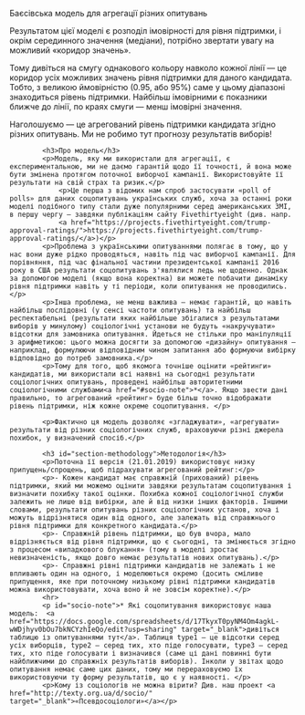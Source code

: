 Баєсівська модель для агрегації різних опитувань 


Результатом цієї моделі є розподіл імовірності для рівня підтримки, і окрім серединного значення (медіани), потрібно звертати увагу на можливий «коридор значень».</p>
            <p>Тому дивіться на смугу однакового кольору навколо кожної лінії — це коридор усіх можливих значень рівня підтримки для даного кандидата. Тобто, з великою ймовірністю (0.95, або 95%) саме у цьому діапазоні знаходиться рівень підтримки. Найбільш імовірними є показники ближче до лінії, по краях смуги — менш імовірні значення.</p>
            <p>Наголошуємо — це агрегований рівень підтримки кандидата згідно різних опитувань. Ми не робимо тут прогнозу результатів виборів!</p>

            <h3>Про модель</h3>
            <p>Модель, яку ми використали для агрегації, є експериментальною, ми не даємо гарантій щодо її точності, й вона може бути змінена протягом поточної виборчої кампанії. Використовуйте її результати на свій страх та ризик.</p> 
                <p>Це перша з відомих нам спроб застосувати «poll of polls» для даних соцопитувань українських служб, хоча за останні роки моделі подібного типу стали дуже популярними серед американських ЗМІ, в першу чергу — завдяки публікаціям сайту Fivethirtyeight (див. напр.
                <a href="https://projects.fivethirtyeight.com/trump-approval-ratings/">https://projects.fivethirtyeight.com/trump-approval-ratings/</a>)</p>
            <p>Проблема з українськими опитуваннями полягає в тому, що у нас вони дуже рідко проводяться, навіть під час виборчої кампанії. Для порівняння, під час фінальної частини президентської кампанії 2016 року в США результати соцопитувань з'являлися ледь не щоденно. Однак за допомогою моделі (якщо вона коректна) ви можете побачити динаміку рівня підтримки навіть у ті періоди, коли опитування не проводились.</p>
            <p>Інша проблема, не менш важлива — немає гарантій, що навіть найбільш послідовні (у сенсі частоти опитувань) та найбільш респектабельні (результати яких найбільше збігалися з результатами виборів у минулому) соціологічні установи не будуть «накручувати» відсотки для замовника опитування. Йдеться не стільки про маніпуляції з арифметикою: цього можна досягти за допомогою «дизайну» опитування — наприклад, формулюючи відповідним чином запитання або формуючи вибірку відповідно до потреб замовника.</p>
            <p>Тому для того, щоб якомога точніше оцінити «рейтинги» кандидатів, ми використали всі наявні на сьогодні результати соціологічних опитувань, проведені найбільш авторитетними соціологічними службами<a href="#socio-note">*</a>. Якщо звести дані правильно, то агрегований «рейтинг» буде більш точно відображати рівень підтримки, ніж кожне окреме соцопитування. </p>

            <p>Фактично ця модель дозволяє «згладжувати», «агрегувати» результати від різних соціологічних служб, враховуючи різні джерела похибок, у визначений спосіб.</p>

            <h3 id="section-methodology">Методологія</h3>
            <p>Поточна її версія (21.01.2019) використовує низку припущень/спрощень, щоб підрахувати агрегований рейтинг:</p>
            <p>- Кожен кандидат має справжній (прихований) рівень підтримки, який ми можемо оцінити завдяки результатам соцопитування і визначити похибку такої оцінки. Похибка кожної соціологічної служби залежить не лише від вибірки, але й від низки інших факторів. Іншими словами, результати опитувань різних соціологічних установ, хоча і можуть відрізнятися один від одного, але залежать від справжнього рівня підтримки для конкретного кандидата.</p>
            <p>- Справжній рівень підтримки, що був вчора, мало відрізняється від рівня підтримки, що є сьогодні, та змінюється згідно з процесом «випадкового блукання» (тому в моделі зростає невизначеність, якщо довго немає результатів нових опитувань).</p>
            <p>- Справжні рівні підтримки кандидатів не залежать і не впливають один на одного, і моделюються окремо (досить сміливе припущення, яке при поточному низькому рівні підтримки кандидатів можна використовувати, хоча воно й не зовсім коректне).</p>
            <hr>
            <p id="socio-note">* Які соцопитування використовує наша модель:  <a href="https://docs.google.com/spreadsheets/d/17TkyxT0pyNM4Om4agkL-wWDjhyv0bOu7bkNCYzhIeQo/edit?usp=sharing" target="_blank">дивіться таблицю із опитуваннями тут</a>. Таблиця type1 – це відсотки серед усіх виборців, type2 – серед тих, хто піде голосувати, type3 – серед тих, хто піде голосувати і визначився (саме ці дані повинні бути найближчими до справжніх результатів виборів). Інколи у звітах щодо опитування немає саме цих даних, тому ми перераховуємо їх використовуючи ту форму результатів, що є у наявності. </p>
            <p>Кому із соціологів не можна вірити? Див. наш проект <a href="http://texty.org.ua/d/socio/" target="_blank">«Псевдосоціологи»</a></p>
